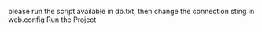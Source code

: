 please run the script available in db.txt,
then change the connection sting in web.config
Run the Project
